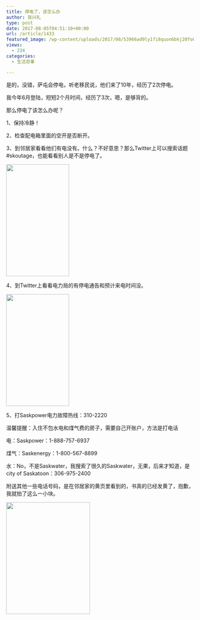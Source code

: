 ```yaml
---
title: 停电了，该怎么办
author: 张兴礼
type: post
date: 2017-08-05T04:51:10+00:00
url: /article/1433
featured_image: /wp-content/uploads/2017/08/53966ad9ly1fi8quon6bkj20fo0rtn0r.jpg
views:
  - 234
categories:
  - 生活百事

---
```

是的，没错，萨屯会停电，听老移民说，他们来了10年，经历了2次停电。

我今年6月登陆，短短2个月时间，经历了3次，嗯，是够背的。

那么停电了该怎么办呢？

1、保持冷静！

2、检查配电箱里面的空开是否断开。

3、到邻居家看看他们有电没有。什么？不好意思？那么Twitter上可以搜索话题#skoutage，也能看看别人是不是停电了。

<img decoding="async" loading="lazy" class="alignnone size-medium wp-image-1436" src="http://52sask.com/wp-content/uploads/2017/08/53966ad9ly1fi8qurh526j20no162tf7-169x300.jpg" alt="" width="169" height="300" srcset="http://192.168.2.100:800/wp-content/uploads/2017/08/53966ad9ly1fi8qurh526j20no162tf7-169x300.jpg 169w, http://192.168.2.100:800/wp-content/uploads/2017/08/53966ad9ly1fi8qurh526j20no162tf7-576x1024.jpg 576w, http://192.168.2.100:800/wp-content/uploads/2017/08/53966ad9ly1fi8qurh526j20no162tf7.jpg 690w" sizes="(max-width: 169px) 100vw, 169px" /> 

4、到Twitter上看看电力局的有停电通告和预计来电时间没。

<img decoding="async" loading="lazy" class="alignnone size-medium wp-image-1435" src="http://52sask.com/wp-content/uploads/2017/08/53966ad9ly1fi8quon6bkj20fo0rtn0r-169x300.jpg" alt="" width="169" height="300" srcset="http://192.168.2.100:800/wp-content/uploads/2017/08/53966ad9ly1fi8quon6bkj20fo0rtn0r-169x300.jpg 169w, http://192.168.2.100:800/wp-content/uploads/2017/08/53966ad9ly1fi8quon6bkj20fo0rtn0r.jpg 564w" sizes="(max-width: 169px) 100vw, 169px" /> 

5、打Saskpower电力故障热线：310-2220

温馨提醒：入住不包水电和煤气费的房子，需要自己开账户，方法是打电话

电：Saskpower：1-888-757-6937

煤气：Saskenergy：1-800-567-8899

水：No，不是Saskwater，我搜索了很久的Saskwater，无果，后来才知道，是city of Saskatoon：306-975-2400

附送其他一些电话号码，是在邻居家的黄页里看到的，书真的已经发黄了，抱歉，我就拍了这么一小块。

<img decoding="async" loading="lazy" class="alignnone size-medium wp-image-1434" src="http://52sask.com/wp-content/uploads/2017/08/53966ad9ly1fi8quffszfj20lp0sxdnn-225x300.jpg" alt="" width="225" height="300" srcset="http://192.168.2.100:800/wp-content/uploads/2017/08/53966ad9ly1fi8quffszfj20lp0sxdnn-225x300.jpg 225w, http://192.168.2.100:800/wp-content/uploads/2017/08/53966ad9ly1fi8quffszfj20lp0sxdnn.jpg 690w" sizes="(max-width: 225px) 100vw, 225px" />